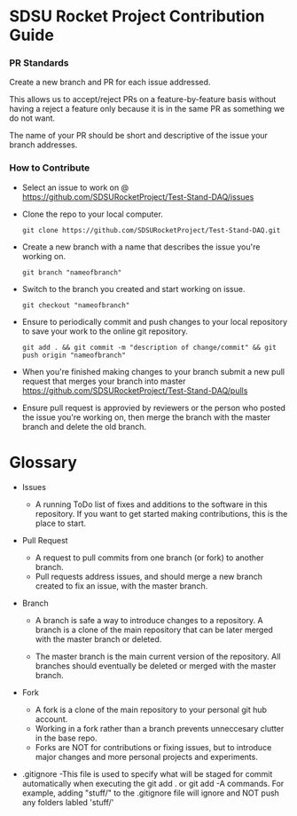 # SDSU Rocket Project Contribution Guide

### PR Standards

Create a new branch and PR for each issue addressed. 

This allows us to accept/reject PRs on a feature-by-feature basis without having a reject a feature only because it is in the same PR as something we do not want.  

The name of your PR should be short and descriptive of the issue your branch addresses.

### How to Contribute
- Select an issue to work on @ <https://github.com/SDSURocketProject/Test-Stand-DAQ/issues> 

- Clone the repo to your local computer. 
	```
	git clone https://github.com/SDSURocketProject/Test-Stand-DAQ.git
	```
- Create a new branch with a name that describes the issue you're working on.
	```
	git branch "nameofbranch"
	```

- Switch to the branch you created and start working on issue. 
	```
	git checkout "nameofbranch"
	```

- Ensure to periodically commit and push changes to your local repository to save your work to the online git repository.
	``` 
	git add . && git commit -m "description of change/commit" && git push origin "nameofbranch"

- When you're finished making changes to your branch submit a new pull request that merges your branch into master <https://github.com/SDSURocketProject/Test-Stand-DAQ/pulls>

- Ensure pull request is approvied by reviewers or the person who posted the issue you're working on, then merge the branch with the master branch and delete the old branch.

# Glossary
- Issues
	- A running ToDo list of fixes and additions to the software in this repository. If you want to get started making contributions, this is the place to start.

- Pull Request
	- A request to pull commits from one branch (or fork) to another branch.
	- Pull requests address issues, and should merge a new branch created to fix an issue, with the master branch.

- Branch
	- A branch is safe a way to introduce changes to a repository. A branch is a clone of the main repository that can be later merged with the master branch or deleted.

	- The master branch is the main current version of the repository. All branches should eventually be deleted or merged with the master branch.

- Fork
	- A fork is a clone of the main repository to your personal git hub account.
	- Working in a fork rather than a branch prevents unneccesary clutter in the base repo.
	- Forks are NOT for contributions or fixing issues, but to introduce major changes and more personal projects and experiments.

- .gitignore
	-This file is used to specify what will be staged for commit automatically when executing the git add . or git add -A commands. For example, adding "stuff/" to the .gitignore file will ignore and NOT push any folders labled 'stuff/'
